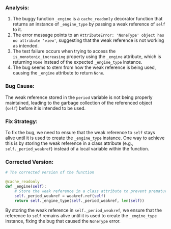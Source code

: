 ### Analysis:
1. The buggy function `_engine` is a `cache_readonly` decorator function that returns an instance of `_engine_type` by passing a weak reference of `self` to it.
2. The error message points to an `AttributeError: 'NoneType' object has no attribute 'view'`, suggesting that the weak reference is not working as intended.
3. The test failure occurs when trying to access the `is_monotonic_increasing` property using the `_engine` attribute, which is returning `None` instead of the expected `_engine_type` instance.
4. The bug seems to stem from how the weak reference is being used, causing the `_engine` attribute to return `None`.

### Bug Cause:
The weak reference stored in the `period` variable is not being properly maintained, leading to the garbage collection of the referenced object (`self`) before it is intended to be used.

### Fix Strategy:
To fix the bug, we need to ensure that the weak reference to `self` stays alive until it is used to create the `_engine_type` instance. One way to achieve this is by storing the weak reference in a class attribute (e.g., `self._period_weakref`) instead of a local variable within the function.

### Corrected Version:
```python
# The corrected version of the function

@cache_readonly
def _engine(self):
    # Store the weak reference in a class attribute to prevent premature garbage collection
    self._period_weakref = weakref.ref(self)
    return self._engine_type(self._period_weakref, len(self))
```

By storing the weak reference in `self._period_weakref`, we ensure that the reference to `self` remains alive until it is used to create the `_engine_type` instance, fixing the bug that caused the `NoneType` error.